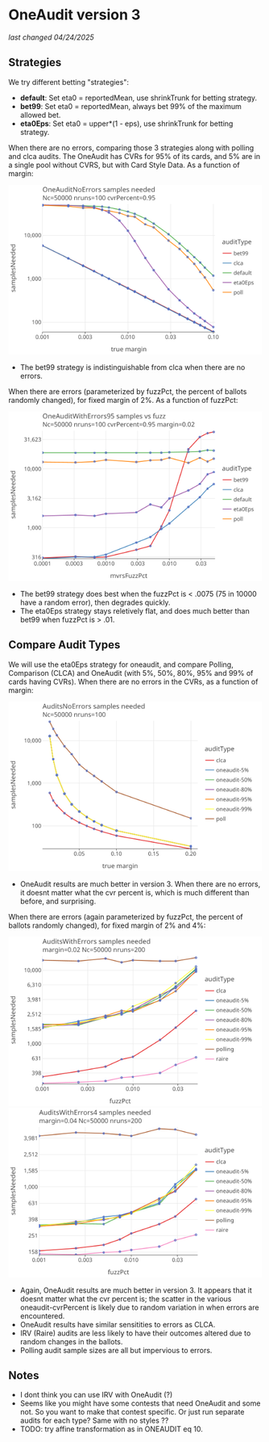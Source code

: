 # OneAudit version 3 
_last changed 04/24/2025_

## Strategies

We try different betting "strategies":

* **default**: Set eta0 = reportedMean, use shrinkTrunk for betting strategy.
* **bet99**: Set eta0 = reportedMean, always bet 99% of the maximum allowed bet.
* **eta0Eps**: Set eta0 = upper*(1 - eps), use shrinkTrunk for betting strategy.

When there are no errors, comparing those 3 strategies along with polling and clca audits. The OneAudit has CVRs for 95% of its cards, and 
5% are in a single pool without CVRS, but with Card Style Data. As a function of margin:

<a href="https://johnlcaron.github.io/rlauxe/docs/plots/oneaudit3/OneAuditNoErrors/OneAuditNoErrorsLogLog.html" rel="OneAuditNoErrorsLogLog">![OneAuditNoErrorsLogLog](plots/oneaudit3/OneAuditNoErrors/OneAuditNoErrorsLogLog.png)</a>

* The bet99 strategy is indistinguishable from clca when there are no errors.

When there are errors (parameterized by fuzzPct, the percent  of ballots randomly changed), for fixed margin of 2%. 
As a function of fuzzPct:

<a href="https://johnlcaron.github.io/rlauxe/docs/plots/oneaudit3/OneAuditWithErrors95/OneAuditWithErrors95LogLog.html" rel="OneAuditNoErrorsLogLog">![OneAuditNoErrorsLogLog](plots/oneaudit3/OneAuditWithErrors95/OneAuditWithErrors95LogLog.png)</a>

* The bet99 strategy does best when the fuzzPct is < .0075 (75 in 10000 have a random error), then degrades quickly.
* The eta0Eps strategy stays reletively flat, and does much better than bet99 when fuzzPct is > .01.

## Compare Audit Types

We will use the eta0Eps strategy for oneaudit, and compare Polling, Comparison (CLCA) and OneAudit (with 5%, 50%, 80%, 95% and 99% of cards having CVRs).
When there are no errors in the CVRs, as a function of margin:

<a href="https://johnlcaron.github.io/rlauxe/docs/plots/oneaudit3/AuditsNoErrors/AuditsNoErrorsLogLinear.html" rel="AuditsNoErrorsLogLinear">![AuditsNoErrorsLogLinear](plots/oneaudit3/AuditsNoErrors/AuditsNoErrorsLogLinear.png)</a>

* OneAudit results are much better in version 3. When there are no errors, it doesnt matter what the cvr percent is, 
  which is much different than before, and surprising.

When there are errors (again parameterized by fuzzPct, the percent of ballots randomly changed), for fixed margin of 2% and 4%:

<a href="https://johnlcaron.github.io/rlauxe/docs/plots/oneaudit3/AuditsWithErrors/AuditsWithErrorsLogLog.html" rel="AuditsWithErrorsLogLog">![AuditsWithErrorsLogLog](plots/oneaudit3/AuditsWithErrors/AuditsWithErrorsLogLog.png)</a>
<a href="https://johnlcaron.github.io/rlauxe/docs/plots/oneaudit3/AuditsWithErrors/AuditsWithErrors4LogLog.html" rel="AuditsNoErrors4LogLog">![AuditsNoErrors4LogLog](plots/oneaudit3/AuditsWithErrors/AuditsWithErrors4LogLog.png)</a>

* Again, OneAudit results are much better in version 3. It appears that it doesnt matter what the cvr percent is; 
  the scatter in the various oneaudit-cvrPercent is likely due to random variation in when errors are encountered.
* OneAudit results have similar sensitities to errors as CLCA.
* IRV (Raire) audits are less likely to have their outcomes altered due to random changes in the ballots.
* Polling audit sample sizes are all but impervious to errors.

## Notes

* I dont think you can use IRV with OneAudit (?)
* Seems like you might have some contests that need OneAudit and some not. So you want to make that contest specific. Or
  just run separate audits for each type? Same with no styles ??
* TODO: try affine transformation as in ONEAUDIT eq 10.
